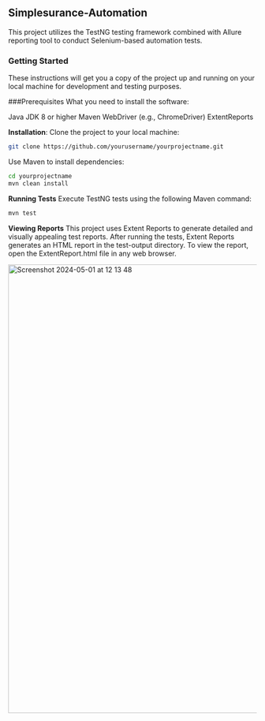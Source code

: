 ## Simplesurance-Automation
This project utilizes the TestNG testing framework combined with Allure reporting tool to conduct Selenium-based automation tests.

### Getting Started
These instructions will get you a copy of the project up and running on your local machine for development and testing purposes.

###Prerequisites
What you need to install the software:

Java JDK 8 or higher
Maven
WebDriver (e.g., ChromeDriver)
ExtentReports

**Installation**:
Clone the project to your local machine:
   ```bash
   git clone https://github.com/yourusername/yourprojectname.git
   ```
Use Maven to install dependencies:
   ```bash
  cd yourprojectname
  mvn clean install
  ```
**Running Tests**
Execute TestNG tests using the following Maven command:
   ```bash
   mvn test
   ```
**Viewing Reports**
This project uses Extent Reports to generate detailed and visually appealing test reports.
After running the tests, Extent Reports generates an HTML report in the test-output directory. To view the report, open the ExtentReport.html file in any web browser.

<img width="910" alt="Screenshot 2024-05-01 at 12 13 48" src="https://github.com/civanozbay/simplesurance-automation/assets/67442113/1eefed6f-755b-4be0-ac4b-bfc1aebd848d">
